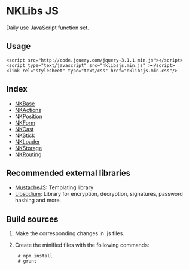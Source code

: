 # NKLibs JS
Daily use JavaScript function set.

## Usage

    <script src="http://code.jquery.com/jquery-3.1.1.min.js"></script>
    <script type="text/javascript" src="nklibsjs.min.js" ></script>
    <link rel="stylesheet" type="text/css" href="nklibsjs.min.css"/>


## Index
* [NKBase](./src/base/base.md)
* [NKActions](./src/actions/actions.md)
* [NKPosition](./src/position/position.md)
* [NKForm](./src/form/form.md)
* [NKCast](./src/cast/cast.md)
* [NKStick](./src/stick/stick.md)
* [NKLoader](./src/loader/loader.md)
* [NKStorage](./src/storage/storage.md)
* [NKRouting](./src/routing/routing.md)


## Recommended external libraries
* [MustacheJS](https://github.com/janl/mustache.js): Templating library
* [Libsodium](https://github.com/jedisct1/libsodium.js): Library for encryption, decryption, signatures, password hashing and more.



## Build sources

1. Make the corresponding changes in .js files.
2. Create the minified files with the following commands:

        # npm install
        # grunt
